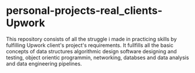 # personal-projects-real_clients-Upwork
This repository consists of all the struggle i made in practicing skills by fulfilling Upwork client's project's requirements.
It fullfills all the basic concepts of data structures algorithmic design software designing and testing, object orientic programmin, networking, databses and data analysis and data engineering pipelines.
